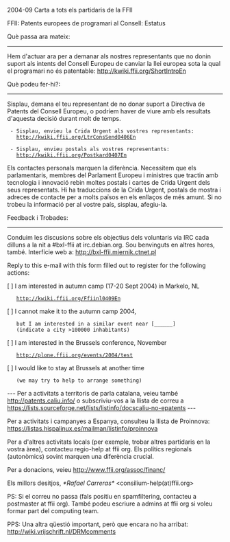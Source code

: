2004-09 Carta a tots els partidaris de la FFII

FFII: Patents europees de programari al Consell: Estatus

Què passa ara mateix:

------------------------------------------------------------------------

Hem d\'actuar ara per a demanar als nostres representants que no donin
suport als intents del Consell Europeu de canviar la llei europea sota
la qual el programari no és patentable:
<http://kwiki.ffii.org/ShortIntroEn>

Què podeu fer-hi?:

------------------------------------------------------------------------

Sisplau, demana el teu representant de no donar suport a Directiva de
Patents del Consell Europeu, o podríem haver de viure amb els resultats
d\'aquesta decisió durant molt de temps.

` - Sisplau, envieu la Crida Urgent als vostres representants:`\
`   `[`http://kwiki.ffii.org/LtrConsSend0406En`](http://kwiki.ffii.org/LtrConsSend0406En)

` - Sisplau, envieu postals als vostres representants:`\
`   `[`http://kwiki.ffii.org/Postkard0407En`](http://kwiki.ffii.org/Postkard0407En)

Els contactes personals marquen la diferència. Necessitem que els
parlamentaris, membres del Parlament Europeu i ministres que tractin amb
tecnologia i innovació rebin moltes postals i cartes de Crida Urgent
dels seus representats. Hi ha traduccions de la Crida Urgent, postals de
mostra i adreces de contacte per a molts països en els enllaços de més
amunt. Si no trobeu la informació per al vostre país, sisplau,
afegiu-la.

Feedback i Trobades:

------------------------------------------------------------------------

Conduim les discusions sobre els objectius dels voluntaris via IRC cada
dilluns a la nit a #bxl-ffii at irc.debian.org. Sou benvinguts en altres
hores, també. Interfície web a: <http://bxl-ffii.miernik.ctnet.pl>

Reply to this e-mail with this form filled out to register for the
following actions:

\[ \] I am interested in autumn camp (17-20 Sept 2004) in Markelo, NL

`   `[`http://kwiki.ffii.org/Ffiinl0409En`](http://kwiki.ffii.org/Ffiinl0409En)

\[ \] I cannot make it to the autumn camp 2004,

`   but I am interested in a similar event near [______]`\
`   (indicate a city >100000 inhabitants)`

\[ \] I am interested in the Brussels conference, November

`   `[`http://plone.ffii.org/events/2004/test`](http://plone.ffii.org/events/2004/test)

\[ \] I would like to stay at Brussels at another time

`   (we may try to help to arrange something)`

\-\-- Per a activitats a territoris de parla catalana, veieu també
<http://patents.caliu.info/> o subscriviu-vos a la llista de correu a
<https://lists.sourceforge.net/lists/listinfo/docscaliu-no-epatents>
\-\--

Per a activitats i campanyes a Espanya, consulteu la llista de
Proinnova: <https://listas.hispalinux.es/mailman/listinfo/proinnova>

Per a d\'altres activitats locals (per exemple, trobar altres partidaris
en la vostra àrea), contacteu regio-help at ffii org. Els polítics
regionals (autonòmics) sovint marquen una diferència crucial.

Per a donacions, veieu <http://www.ffii.org/assoc/financ/>

Els millors desitjos, *\*Rafael Carreras\**
\<consilium-help(at)ffii.org>

PS: Si el correu no passa (fals positiu en spamfiltering, contacteu a
postmaster at ffii org). També podeu escriure a admins at ffii org si
voleu formar part del computing team.

PPS: Una altra qüestió important, però que encara no ha arribat:
<http://wiki.vrijschrift.nl/DRMcomments>
